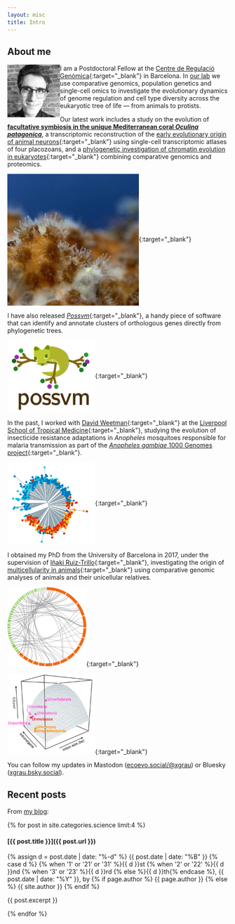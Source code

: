 ```yaml
---
layout: misc
title: Intro
---
```


## About me

<img align="left" width="120" height="120" src="/assets/img/perfil_original.png" alt="Profile pic" class="circular-square">

I am a Postdoctoral Fellow at the [Centre de Regulació Genòmica](https://www.crg.cat/){:target="_blank"} in Barcelona. In [our lab](https://www.sebepedroslab.org/) we use comparative genomics, population genetics and single-cell omics to investigate the evolutionary dynamics of genome regulation and cell type diversity across the eukaryotic tree of life — from animals to protists.

Our latest work includes a study on the evolution of [**facultative symbiosis in the unique Mediterranean coral *Oculina patagonica***]([url](https://www.nature.com/articles/s41586-025-09623-6)), a transcriptomic reconstruction of the [early evolutionary origin of animal neurons](https://www.cell.com/cell/fulltext/S0092-8674(23)00917-0){:target="_blank"} using single-cell transcriptomic atlases of four placozoans, and a [phylogenetic investigation of chromatin evolution in eukaryotes](https://www.nature.com/articles/s41559-022-01771-6){:target="_blank"} combining comparative genomics and proteomics.

[<img width="300" src="/assets/img/oculina_small.jpg" alt="Partially bleached Oculina patagonica colony" align="center" class="circular-square">](https://xgrau.github.io/science/oculina-coral-atlas.html){:target="_blank"}

I have also released [*Possvm*](https://github.com/xgrau/possvm-orthology/){:target="_blank"}, a handy piece of software that can identify and annotate clusters of orthologous genes directly from phylogenetic trees.

[<img width="200" src="/assets/img/possvm-logo.png" alt="Possvm logo" align="center">](https://github.com/xgrau/possvm-orthology/){:target="_blank"}

In the past, I worked with [David Weetman](https://www.lstmed.ac.uk/about/people/dr-david-weetman){:target="_blank"} at the [Liverpool School of Tropical Medicine](https://www.lstmed.ac.uk){:target="_blank"}, studying the evolution of insecticide resistance adaptations in *Anopheles* mosquitoes responsible for malaria transmission as part of the [*Anopheles gambiae* 1000 Genomes project](https://www.malariagen.net/project/ag1000g/){:target="_blank"}.

[<img align="center" width="200" src="/assets/img/phylo-agam.png">](https://academic.oup.com/mbe/article/37/10/2900/5843798){:target="_blank"}

I obtained my PhD from the University of Barcelona in 2017, under the supervision of [Iñaki Ruiz-Trillo](http://multicellgenome.com/){:target="_blank"}, investigating the origin of [multicellularity in animals](https://www.sciencemag.org/news/2018/06/momentous-transition-multicellular-life-may-not-have-been-so-hard-after-all){:target="_blank"} using comparative genomic analyses of animals and their unicellular relatives.

[<img width="180" src="/assets/img/microsynteny-climcowc.png">](https://elifesciences.org/articles/26036){:target="_blank"}

[<img align="centre" width="200" src="/assets/img/asfig.png">](https://genomebiology.biomedcentral.com/articles/10.1186/s13059-018-1499-9){:target="_blank"}

You can follow my updates in Mastodon (<a rel="me" href="https://ecoevo.social/@xgrau">ecoevo.social/@xgrau</a>) or Bluesky (<a rel="me" href="https://bsky.app/profile/xgrau.bsky.social">xgrau.bsky.social</a>).


## Recent posts

From [my blog](/pages/blog.html):

{% for post in site.categories.science limit:4 %}

#### [{{ post.title }}]({{ post.url }})

<span class="post-date"> {% assign d = post.date | date: "%-d"  %} {{ post.date | date: "%B" }} {% case d %} {% when '1' or '21' or '31' %}{{ d }}st {% when '2' or '22' %}{{ d }}nd {% when '3' or '23' %}{{ d }}rd  {% else %}{{ d }}th{% endcase %}, {{ post.date | date: "%Y" }}, by {% if page.author %} {{ page.author }} {% else %} {{ site.author }} {% endif %} </span>

{{ post.excerpt }}

{% endfor %}
